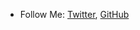 * Follow Me: [Twitter](https://twitter.com/DirectedByEgg), [GitHub](https://github.com/Evan-Johnston)